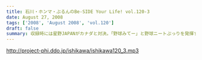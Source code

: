 ```yaml
---
title: 石川・ホンマ・ぶるんのBe-SIDE Your Life! vol.120-3
date: August 27, 2008
tags: ['2008', 'August 2008', 'vol.120']
draft: false
summary: 収録時には星野JAPANがカナダと対決。「野球みてー」と野球ニートぷっりを発揮するぶるん氏。懲りずに、相変わらずの野球観戦は続けているようであります。NAMAE
---
```


http://project-phi.ddo.jp/ishikawa/ishikawa120_3.mp3